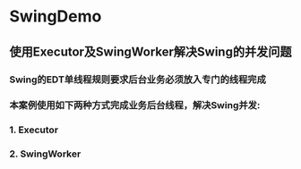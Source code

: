# SwingDemo  
## 使用Executor及SwingWorker解决Swing的并发问题  
### Swing的EDT单线程规则要求后台业务必须放入专门的线程完成  
### 本案例使用如下两种方式完成业务后台线程，解决Swing并发:  
### 1. Executor  
### 2. SwingWorker  
